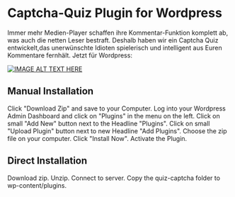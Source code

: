 # Captcha-Quiz Plugin for Wordpress

Immer mehr Medien-Player schaffen ihre Kommentar-Funktion komplett ab, was auch die netten Leser bestraft. Deshalb haben wir ein Captcha Quiz entwickelt,das unerwünschte Idioten spielerisch und intelligent aus Euren Kommentare fernhält. Jetzt für Wordpress:

[![IMAGE ALT TEXT HERE](https://img.youtube.com/vi/YOUTUBE_VIDEO_ID_HERE/0.jpg)](https://www.youtube.com/watch?v=YOUTUBE_VIDEO_ID_HERE)

## Manual Installation

Click "Download Zip" and save to your Computer.
Log into your Wordpress Admin Dashboard and click on "Plugins" in the menu on the left.
Click on small "Add New" button next to the Headline "Plugins".
Click on small "Upload Plugin" button next to new Headline "Add Plugins".
Choose the zip file on your computer.
Click "Install Now".
Activate the Plugin.

## Direct Installation

Download zip. Unzip. Connect to server.
Copy the quiz-captcha folder to wp-content/plugins.
